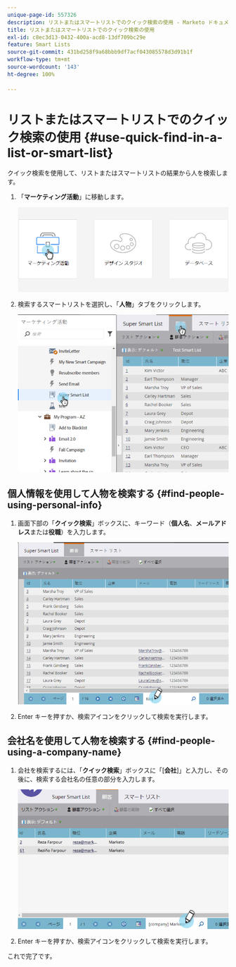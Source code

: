 ```yaml
---
unique-page-id: 557326
description: リストまたはスマートリストでのクイック検索の使用 - Marketo ドキュメント - 製品ドキュメント
title: リストまたはスマートリストでのクイック検索の使用
exl-id: c8ec3d13-0432-400a-acd8-13df709bc29e
feature: Smart Lists
source-git-commit: 431bd258f9a68bbb9df7acf043085578d3d91b1f
workflow-type: tm+mt
source-wordcount: '143'
ht-degree: 100%

---
```


# リストまたはスマートリストでのクイック検索の使用 {#use-quick-find-in-a-list-or-smart-list}

クイック検索を使用して、リストまたはスマートリストの結果から人を検索します。

1. 「**マーケティング活動**」に移動します。

   ![](assets/login-marketing-activities.png)

1. 検索するスマートリストを選択し、「**人物**」タブをクリックします。

   ![](assets/smartlistpeople.png)

## 個人情報を使用して人物を検索する {#find-people-using-personal-info}

1. 画面下部の「**クイック検索**」ボックスに、キーワード（**個人名**、**メールアドレス**&#x200B;または&#x200B;**役職**）を入力します。

   ![](assets/searchpeople.png)

1. Enter キーを押すか、検索アイコンをクリックして検索を実行します。

## 会社名を使用して人物を検索する {#find-people-using-a-company-name}

1. 会社を検索するには、「**クイック検索**」ボックスに「[**会社**]」と入力し、その後に、検索する会社名の任意の部分を入力します。

   ![](assets/supersmartlistsearch.jpg)

1. Enter キーを押すか、検索アイコンをクリックして検索を実行します。

これで完了です。
